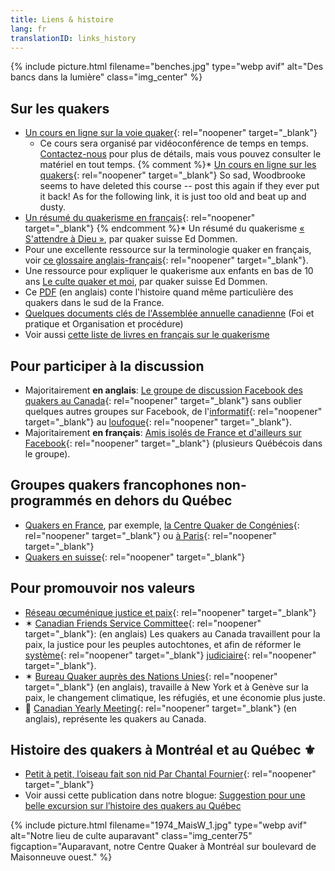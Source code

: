 ```yaml
---
title: Liens & histoire
lang: fr
translationID: links_history
---
```

{% include picture.html filename="benches.jpg" type="webp avif" alt="Des bancs dans la lumière" class="img_center" %}

## Sur les quakers
* [Un cours en ligne sur la voie quaker](https://quaker.ca/publication/introduction-aux-quakers-et-a-leur-culte-non-programme/){: rel="noopener" target="_blank"}
  * Ce cours sera organisé par vidéoconférence de temps en temps. [Contactez-nous](/contact-fr) pour plus de détails, mais vous pouvez consulter le matériel en tout temps.
{% comment %}* [Un cours en ligne sur les quakers](https://moodle.woodbrooke.org.uk/course/view.php?id=60#section-0){:  rel="noopener" target="_blank"}
So sad, Woodbrooke seems to have deleted this course -- post this again if they ever put it back! As for the following link, it is just too old and beat up and dusty.
* [Un résumé du quakerisme en français](http://quaker.chez-alice.fr/){: rel="noopener" target="_blank"}
{% endcomment %}* Un résumé du quakerisme [« S'attendre à Dieu »](/assets/PDF/EDommen-SAttendreADieu2.pdf), par quaker suisse Ed Dommen.
* Pour une excellente ressource sur la terminologie quaker en français, voir [ce glossaire anglais-français](https://glossary.summerhays.net){: rel="noopener" target="_blank"}.
* Une ressource pour expliquer le quakerisme aux enfants en bas de 10 ans [Le culte quaker et moi](/assets/PDF/LeCulteQuakerEtMoi-small.pdf), par quaker suisse Ed Dommen.
* Ce [PDF](/assets/PDF/CongeniesE.pdf) (en anglais) conte l'histoire quand même particulière des quakers dans le sud de la France.
* [Quelques documents clés de l'Assemblée annuelle canadienne](/fp) (Foi et pratique et Organisation et procédure)
* Voir aussi [cette liste de livres en français sur le quakerisme](/livres-en-français)

## Pour participer à la discussion
* Majoritairement **en anglais**: [Le groupe de discussion Facebook des quakers au Canada](https://www.facebook.com/groups/532516183429702/){: rel="noopener" target="_blank"} sans oublier quelques autres groupes sur Facebook, de l'[informatif](https://www.facebook.com/groups/2207263944/){: rel="noopener" target="_blank"} au [loufoque](https://www.facebook.com/groups/442920559221629/){: rel="noopener" target="_blank"}.
* Majoritairement **en français**: [Amis isolés de France et d'ailleurs sur Facebook](https://www.facebook.com/groups/1693742737383648/){: rel="noopener" target="_blank"} (plusieurs Québécois dans le groupe).

## Groupes quakers francophones non-programmés en dehors du Québec
* [Quakers en France](https://www.quakersenfrance.org/), par exemple, [la Centre Quaker de Congénies](https://www.maison-quaker-congenies.org/){: rel="noopener" target="_blank"} ou [à Paris](https://www.facebook.com/CentreQuakerParis/){: rel="noopener" target="_blank"}
* [Quakers en suisse](https://swiss-quakers.ch/fr/accueil/){: rel="noopener" target="_blank"}

## Pour promouvoir nos valeurs
* [Réseau œcuménique justice et paix](https://www.justicepaix.org){: rel="noopener" target="_blank"}
* ✶ [Canadian Friends Service Committee](https://quakerservice.ca){: rel="noopener" target="_blank"}: (en anglais) Les quakers au Canada travaillent pour la paix, la justice pour les peuples autochtones, et afin de réformer le [système](https://quakerservice.ca/wp-content/uploads/2023/04/1981-Minute-sur-labolition-des-prisons-context.pdf){: rel="noopener" target="_blank"} [judiciaire](https://quakerservice.ca/wp-content/uploads/2023/04/1981-minute-sur-labolition-des-prisons.pdf){: rel="noopener" target="_blank"}.
* ✶ [Bureau Quaker auprès des Nations Unies](https://quno.org/){: rel="noopener" target="_blank"} (en anglais), travaille à New York et à Genève sur la paix, le changement climatique, les réfugiés, et une économie plus juste.
* 🍁 [Canadian Yearly Meeting](https://quaker.ca/){: rel="noopener" target="_blank"} (en anglais), représente les quakers au Canada.

## Histoire des quakers à Montréal et au Québec ⚜

* [Petit à petit, l’oiseau fait son nid Par Chantal Fournier](/assets/PDF/MMM-History-CF.V100.05.15.pdf){: rel="noopener" target="_blank"}
* Voir aussi cette publication dans notre blogue: [Suggestion pour une belle excursion sur l’histoire des quakers au Québec](/2021/06/26/farnham-excursion)


{% include picture.html filename="1974_MaisW_1.jpg" type="webp avif" alt="Notre lieu de culte auparavant" class="img_center75" figcaption="Auparavant, notre Centre Quaker à Montréal sur boulevard de Maisonneuve ouest." %}
